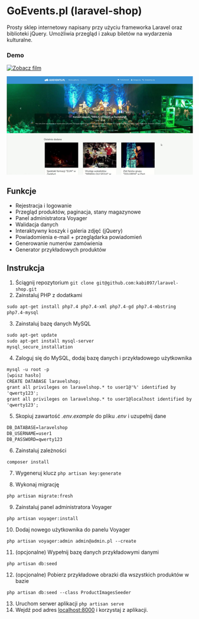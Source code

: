 
GoEvents.pl (laravel-shop)
==================================================
Prosty sklep internetowy napisany przy użyciu frameworka Laravel oraz biblioteki jQuery. Umożliwia przegląd i zakup biletów na wydarzenia kulturalne. 

### Demo
<a href="https://vimeo.com/450545553" target="_blank"><img alt="Zobacz film" src="https://i.imgur.com/u6lG4dr.png" width="700"></a>

![](screen.png)

## Funkcje
- Rejestracja i logowanie
- Przegląd produktów, paginacja, stany magazynowe
- Panel administratora Voyager
- Walidacja danych
- Interaktywny koszyk i galeria zdjęć (jQuery)
- Powiadomienia e-mail + przeglądarka powiadomień
- Generowanie numerów zamówienia
- Generator przykładowych produktów

## Instrukcja

1. Ściągnij repozytorium
``` git clone git@github.com:kabi097/laravel-shop.git ```
2. Zainstaluj PHP z dodatkami
```
sudo apt-get install php7.4 php7.4-xml php7.4-gd php7.4-mbstring php7.4-mysql
```
3. Zainstaluj bazę danych MySQL
```
sudo apt-get update
sudo apt-get install mysql-server
mysql_secure_installation
```
4. Zaloguj się do MySQL, dodaj bazę danych i przykładowego użytkownika 
```
mysql -u root -p 
[wpisz hasło]
CREATE DATABASE laravelshop;
grant all privileges on laravelshop.* to user1@'%' identified by 'qwerty123';
grant all privileges on laravelshop.* to user1@localhost identified by 'qwerty123';
```
5. Skopiuj zawartość *.env.example* do pliku *.env* i uzupełnij dane
```
DB_DATABASE=laravelshop
DB_USERNAME=user1
DB_PASSWORD=qwerty123
```
6. Zainstaluj zależności
```
composer install
```
7. Wygeneruj klucz ```php artisan key:generate```

8. Wykonaj migrację
```
php artisan migrate:fresh
```
9. Zainstaluj panel administratora Voyager
```
php artisan voyager:install
```
10. Dodaj nowego użytkownika do panelu Voyager
```
php artisan voyager:admin admin@admin.pl --create
```
11. (opcjonalne) Wypełnij bazę danych przykładowymi danymi
```
php artisan db:seed
```
12. (opcjonalne) Pobierz przykładowe obrazki dla wszystkich produktów w bazie
```
php artisan db:seed --class ProductImagesSeeder
```
13. Uruchom serwer aplikacji ``` php artisan serve ```
14. Wejdź pod adres [localhost:8000](http://localhost:8000) i korzystaj z aplikacji.
